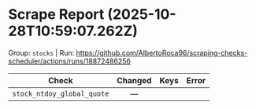 # Scrape Report (2025-10-28T10:59:07.262Z)

Group: `stocks`  |  Run: https://github.com/AlbertoRoca96/scraping-checks-scheduler/actions/runs/18872486256

| Check | Changed | Keys | Error |
|---|:---:|:--|:--|
| `stock_ntdoy_global_quote` | — |  |  |
